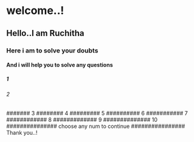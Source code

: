 # welcome..!
## Hello..I am Ruchitha
### Here i am to solve your doubts
#### And i will help you to solve any questions
##### 1
###### 2
####### 3
######## 4
######### 5
########## 6
########### 7
############ 8
############# 9
############## 10
############### choose any num to continue
################ Thank you..!
